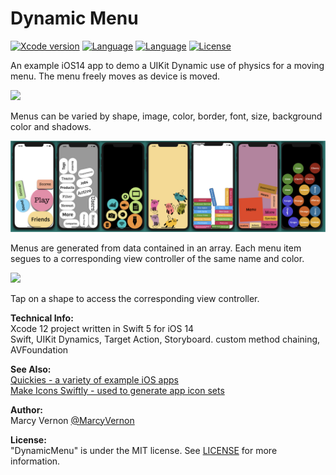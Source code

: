 # Dynamic Menu
[![Xcode version](https://img.shields.io/badge/xcode-12%20-brightgreen)](https://developer.apple.com/xcode/)
[![Language](https://img.shields.io/badge/swift-5.0-orange.svg)](https://developer.apple.com/swift)
[![Language](https://img.shields.io/badge/swift-iOS14-orange.svg)](https://developer.apple.com/xcode/swift)
[![License](https://img.shields.io/badge/license-MIT-blue.svg?style=flat)](http://mit-license.org)

An example iOS14 app to demo a UIKit Dynamic use of physics for a moving menu. 
The menu freely moves as device is moved. 

<img src="GitHub-Images/DynamicMenu.gif" width="300">

Menus can be varied by shape, image, color, border, font, size, background color and shadows. 

<img src="GitHub-Images/Menus.png" width="1500">

Menus are generated from data contained in an array. Each menu item segues to a corresponding view controller of the same name and color.

<img src="GitHub-Images/DynamicMenu2.gif" width="300">

Tap on a shape to access the corresponding view controller.

**Technical Info:** \
Xcode 12 project written in Swift 5 for iOS 14\
Swift, UIKit Dynamics, Target Action, Storyboard. custom method chaining, AVFoundation

**See Also:** \
[Quickies - a variety of example iOS apps](https://github.com/PepperoniJoe/Quickies)\
 [Make Icons Swiftly - used to generate app icon sets
 ](https://github.com/PepperoniJoe/Make-Icons-Swiftly)

**Author:** \
Marcy Vernon [@MarcyVernon](https://twitter.com/MarcyVernon)

**License:** \
"DynamicMenu" is under the MIT license. See [LICENSE](/LICENSE) for more information.


